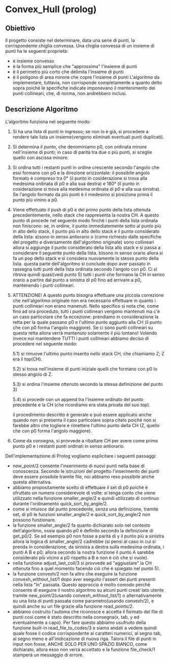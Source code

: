 # Convex_Hull (prolog)

## Obiettivo
Il progetto consiste nel determinare, data una serie di punti, la corrispondente
chiglia convessa. Una chiglia convessa di un insieme di punti ha le seguenti proprietà:
- è insieme convesso
- è la forma più semplice che "approssima" l'insieme di punti
- è il perimetro più corto che delimita l'insieme di punti
- è il poligono di area minore che copre l'insieme di punti
L'algoritmo da implementare, tuttavia, non corrisponde completamente a quanto detto 
sopra poiché le specifiche indicate imponevano il mentenimento dei punti collineari,
che, di norma, non andrebbero inclusi.

## Descrizione Algoritmo
L'algoritmo funziona nel seguente modo:
1) Si ha una lista di punti in ingresso; se non lo è già, si procedere a rendere
   tale lista un insieme(vengono eliminati eventuali punti duplicati).
2) Si determina il punto, che denominiamo p0, con ordinata minore nell'insieme di punti; 
   in caso di parità tra due o più punti, si sceglie quello con ascissa minore.
3) Si ordina tutti i restanti punti in ordine crescente secondo l'angolo che essi 
   formano con p0 e la direzione orizzontale: il possibile angolo formato è compreso 
   tra 0° (il punto in cosiderazione si trova alla medesima ordinata di p0 e alla sua
   destra) e 180° (il punto in cosiderazione si trova alla medesima ordinata di p0 e 
   alla sua sinistra). Se l'angolo formato da più punti è il medesimo si posiziona prima 
   il punto più vinino a p0.
4) Viene effettuato il push di p0 e del primo punto della lista ottenuta precedentemente,
   nello stack che rappresenta la nostra CH. A questo punto di procede nel seguente modo
   finchè i punti della lista ordinata non finiscono:
   se, in ordine, il punto immediatemente sotto al punto più in alto dello stack,
   il punto più in alto dello stack e il punto considerato della lista:
	a)sono in senso antiorario o (come richiesto dalle specifiche del progetto e 
	  diversamente dall'algoritmo originale) sono collineari allora si aggiunge 
	  il punto considerato della lista allo stack e si passa a considerare il 
	  seguente punto della lista.
	b)sono in senso orario allora si fa un pop dello stack e si considera nuovamente
	  lo stesso punto della lista.
   questa parte dell'algoritmo si conclude dopo aver passato in rassegna tutti punti
   della lista ordinata secondo l'angolo con p0. Ci si ritrova quindi quasi(vedi punto 5)
   tutti i punti che formano la CH in senso orario a partire dal punto a sinistra di p0 
   fino ad arrivare a p0, mantenendo i punti collineari.
5) ATTENZIONE! 
   A questo punto bisogna effettuare una piccola correzione che nell'algoritmo originale
   non era necessario effettuare in quanto i punti collineari non erano manenuti.
   Nello specifico si nota che, come fino ad ora proceduto, tutti i punti collineari 
   vengono mantenuti ma c'è un caso particolare che fa eccezione: prendiamo in
   considerazione la retta per la quale passano p0 e l'ultimo punto aggiunto alla
   CH (il punto che con p0 forma l'angolo maggiore). Se ci sono punti collineari su 
   questa retta allora verrà mantenuto solamente il più lontano! Volendo invece noi 
   mantendere TUTTI i punti collineari abbiamo deciso di procedere nel seguente modo:
   
	5.1) si rimuove l'ultimo punto inserito nello stack CH, che chiamiamo Z;
	     Z era il top(CH).
	     
	5.2) si trova nell'insieme di punti iniziale quelli che formano con p0 lo 
	     stesso angolo di Z. 
	     
	5.3) si ordina l'insieme ottenuto secondo la stessa definizione del punto 3)
	     
	5.4) si procede con un append tra l'insieme ordinato del punto precedente
	     e la CH (che ricordiamo era stata privata del suo top).
	     
   il procedimento descritto è generale e può essere applicato anche quando non si
   presenta il caso particolare sopra citato poiché non si farebbe altro che togliere 
   e rimettere l'ultimo punto della CH (Z, quello che con p0 forma l'angolo maggiore).
6) Come da consegna, si provvede a ribaltare CH per avere come primo punto p0 e i
   restanti punti ordinati in senso antiorario.


Dell'implementazione di Prolog vogliamo esplicitare i seguenti passaggi:
- new_point/2 consente l'inserimento di nuovi punti nella base di conoscenza. Secondo le
  istruzioni del progetto l'inserimento dei punti deve essere possibile tramite file, noi
  abbiamo reso possibile anche questa alternativa.
- abbiamo propositamente scelto di effettuare il set di p0 poichè è sfruttato un numero
  considerevole di volte: si tenga conto che viene utilizzato nella funzione smaller_angle/2
  e quindi utilizzato di continuo durante l'ordinamento quick_sort_by_angle/2.
- come si intuisce dal punto precedente, senza una definizione, tramite set, di p0 le 
  funzioni smaller_angle/2 e quick_sort_by_angle/2 non possono funzionare.
- la funzione smaller_angle/2 fa quanto dichiarato solo nel contesto dell'algoritmo, ossia
  quando p0 è definito secondo la definizione di get_p0/2. Se ad esempio p0 non fosse
  a parità di y il punto più a sinistra allora la logica di smaller_angle/2 cadrebbe
  (si pensi al caso in cui si prenda in considerazione, da sinistra a destra
  sulla medesima ordinata, i punti A B e p0; allora secondo la nostra funzione il punto
  A sarebbe considerato più vicino a p0 rispetto a B e non è ciò che si vuole).
- nella funzione adjust_last_coll/3 si provvede ad "aggiustare" la CH ottenuta fino a quel
  momento facendo ciò che è spiegato nel punto 5).
- la funzione convexh/2 non fa altro che eseguire la funzione convexh_without_list/1
  dopo aver eseguito l'assert dei punti presenti nella lista "In" passata. Questo approccio
  è molto comodo perchè consente di eseguire il nostro algoritmo su alcuni punti creati
  lato utente tramite new_point/2(usando convexh_without_list/1) o alternativamente su una 
  lista di punti passata come parametro(usando convexh/2), e quindi anche su un file grazie 
  alla funzione read_points/2.
- abbiamo costruito l'automa che riconosce e accetta il formato del file di punti così come è
  stato descritto nella consegna(x, tab, y ed eventualmente a capo). Per fare questo abbiamo
  usufruito della funzione built-in read_file_to_codes/3 e siamo andati a vedere quindi quale
  fosse il codice corrispondente ai caratteri numerici, al segno tab, al segno meno e
  all'inidicazione di nuova riga. Talora il file di punti in input non fosse, ANCHE SOLO PER 
  UNO SPAZIO BIANCO, come dichiarato, allora esso non verrà accettato e la funzione
  file_check/1 stamperà un messaggio di errore.
